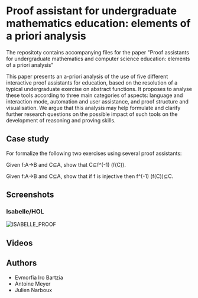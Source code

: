 # Proof assistant for undergraduate mathematics education: elements of a priori analysis

The repositoty contains accompanying files for the paper "Proof assistants for undergraduate mathematics and computer science education: elements of a priori analysis"

This paper presents an a-priori analysis of the use of five different interactive proof assistants for education, based on the resolution of a typical undergraduate exercise on abstract functions. It proposes to analyse these tools according to three main categories of aspects: language and interaction mode, automation and user assistance, and proof structure and visualisation. We argue that this analysis may help formulate and clarify further research questions on the possible impact of such tools on the development of reasoning and proving skills.

## Case study

For formalize the following two exercises using several proof assistants:

Given f:A→B and C⊆A, show that C⊆f^(-1) (f(C)).

Given f:A→B and C⊆A, show that if f is injective then f^(-1) (f(C))⊆C.


## Screenshots

### Isabelle/HOL

![ISABELLE_PROOF](https://user-images.githubusercontent.com/1147773/162236526-ad92ea78-2f30-4ce3-be75-eb3f88aa51c9.png)



## Videos



## Authors

 - Evmorfia Iro Bartzia
 - Antoine Meyer
 - Julien Narboux


